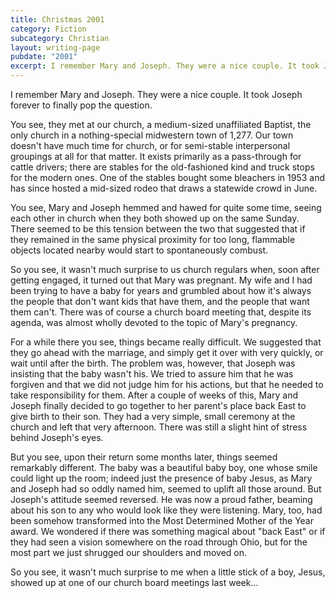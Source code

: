 ```yaml
---
title: Christmas 2001
category: Fiction
subcategory: Christian
layout: writing-page
pubdate: "2001"
excerpt: I remember Mary and Joseph. They were a nice couple. It took Joseph forever to finally pop the question.
---
```


I remember Mary and Joseph. They were a nice couple. It took Joseph forever to finally pop the question.

You see, they met at our church, a medium-sized unaffiliated Baptist, the only church in a nothing-special midwestern town of 1,277. Our town doesn't have much time for church, or for semi-stable interpersonal groupings at all for that matter. It exists primarily as a pass-through for cattle drivers; there are stables for the old-fashioned kind and truck stops for the modern ones. One of the stables bought some bleachers in 1953 and has since hosted a mid-sized rodeo that draws a statewide crowd in June.

You see, Mary and Joseph hemmed and hawed for quite some time, seeing each other in church when they both showed up on the same Sunday. There seemed to be this tension between the two that suggested that if they remained in the same physical proximity for too long, flammable objects located nearby would start to spontaneously combust.

So you see, it wasn't much surprise to us church regulars when, soon after getting engaged, it turned out that Mary was pregnant. My wife and I had been trying to have a baby for years and grumbled about how it's always the people that don't want kids that have them, and the people that want them can't. There was of course a church board meeting that, despite its agenda, was almost wholly devoted to the topic of Mary's pregnancy.

For a while there you see, things became really difficult. We suggested that they go ahead with the marriage, and simply get it over with very quickly, or wait until after the birth. The problem was, however, that Joseph was insisting that the baby wasn't his. We tried to assure him that he was forgiven and that we did not judge him for his actions, but that he needed to take responsibility for them. After a couple of weeks of this, Mary and Joseph finally decided to go together to her parent's place back East to give birth to their son. They had a very simple, small ceremony at the church and left that very afternoon. There was still a slight hint of stress behind Joseph's eyes.

But you see, upon their return some months later, things seemed remarkably different. The baby was a beautiful baby boy, one whose smile could light up the room; indeed just the presence of baby Jesus, as Mary and Joseph had so oddly named him, seemed to uplift all those around. But Joseph's attitude seemed reversed. He was now a proud father, beaming about his son to any who would look like they were listening. Mary, too, had been somehow transformed into the Most Determined Mother of the Year award. We wondered if there was something magical about "back East" or if they had seen a vision somewhere on the road through Ohio, but for the most part we just shrugged our shoulders and moved on.

So you see, it wasn't much surprise to me when a little stick of a boy, Jesus, showed up at one of our church board meetings last week...
